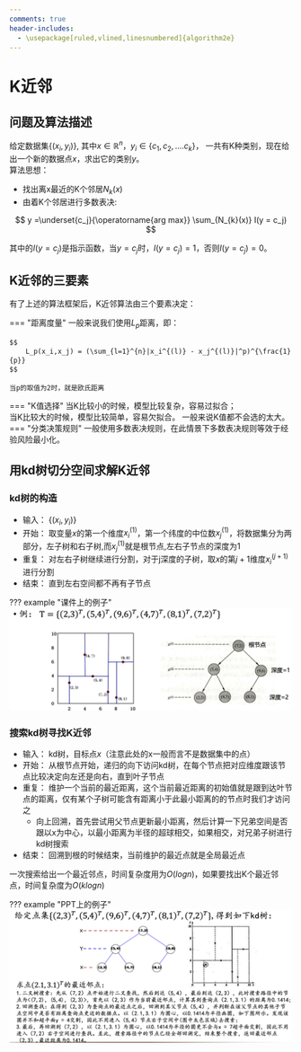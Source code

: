 ```yaml
---
comments: true
header-includes:
  - \usepackage[ruled,vlined,linesnumbered]{algorithm2e}
---
```

# K近邻

## 问题及算法描述

给定数据集$\{(x_i,y_i)\}$, 其中$x \in \mathbb{R}^n$，$y_i \in \{ c_1,c_2,....c_k\}$， 一共有K种类别，现在给出一个新的数据点$x$，求出它的类别$y$。  
算法思想：  

- 找出离x最近的K个邻居$N_{k}(x)$
- 由着K个邻居进行多数表决:

$$
    y =\underset{c_j}{\operatorname{arg max}} \sum_{N_{k}(x)} I(y = c_j)
$$

其中的$I(y = c_j)$是指示函数，当$y = c_j$时，$I(y = c_j) = 1$，否则$I(y = c_j) = 0$。

## K近邻的三要素

有了上述的算法框架后，K近邻算法由三个要素决定：

=== "距离度量"
    一般来说我们使用$L_p$距离，即：

    $$
        L_p(x_i,x_j) = (\sum_{l=1}^{n}|x_i^{(l)} - x_j^{(l)}|^p)^{\frac{1}{p}}
    $$

    当p的取值为2时，就是欧氏距离
=== "K值选择"
    当K比较小的时候，模型比较复杂，容易过拟合；  
    当K比较大的时候，模型比较简单，容易欠拟合。
    一般来说K值都不会选的太大。
=== "分类决策规则"
    一般使用多数表决规则，在此情景下多数表决规则等效于经验风险最小化。
    

## 用kd树切分空间求解K近邻

### kd树的构造

- 输入： $\{(x_i,y_i)\}$
- 开始： 取变量$x$的第一个维度$x_i^(1)$，第一个纬度的中位数$x_j^(1)$，将数据集分为两部分，左子树和右子树,而$x_j^(1)$就是根节点,左右子节点的深度为1
- 重复： 对左右子树继续进行分割，对于j深度的子树，取$x$的第$j+1$维度$x_i^(j+1)$进行分割
- 结束： 直到左右空间都不再有子节点

??? example "课件上的例子"
    ![](images/KNN/2023-11-21-15-29-48.png#pic)

### 搜索kd树寻找K近邻

- 输入： kd树，目标点$x$（注意此处的x一般而言不是数据集中的点）
- 开始： 从根节点开始，递归的向下访问kd树，在每个节点把对应维度跟该节点比较决定向左还是向右，直到叶子节点
- 重复： 维护一个当前的最近距离，这个当前最近距离的初始值就是跟到达叶节点的距离，仅有某个子树可能含有距离小于此最小距离的的节点时我们才访问之
    - 向上回溯，首先尝试用父节点更新最小距离，然后计算一下兄弟空间是否跟以x为中心，以最小距离为半径的超球相交，如果相交，对兄弟子树进行kd树搜索
- 结束： 回溯到根的时候结束，当前维护的最近点就是全局最近点

一次搜索给出一个最近邻点，时间复杂度用为$O(logn)$，如果要找出K个最近邻点，时间复杂度为$O(klogn)$

??? example "PPT上的例子"
    ![](images/KNN/2023-11-21-15-39-15.png#pic)

